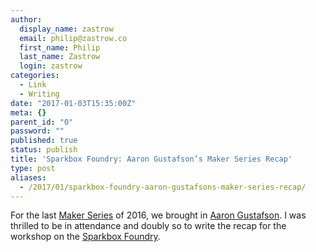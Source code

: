 ```yaml
---
author:
  display_name: zastrow
  email: philip@zastrow.co
  first_name: Philip
  last_name: Zastrow
  login: zastrow
categories:
  - Link
  - Writing
date: "2017-01-03T15:35:00Z"
meta: {}
parent_id: "0"
password: ""
published: true
status: publish
title: 'Sparkbox Foundry: Aaron Gustafson’s Maker Series Recap'
type: post
aliases:
  - /2017/01/sparkbox-foundry-aaron-gustafsons-maker-series-recap/
---
```

<p>For the last <a href="http://buildright.io/maker-series/">Maker Series</a> of 2016, we brought in <a href="https://www.aaron-gustafson.com">Aaron Gustafson</a>. I was thrilled to be in attendance and doubly so to write the recap for the workshop on the <a href="https://seesparkbox.com/foundry/maker_series_aaron_gustafson">Sparkbox Foundry</a>.</p>
